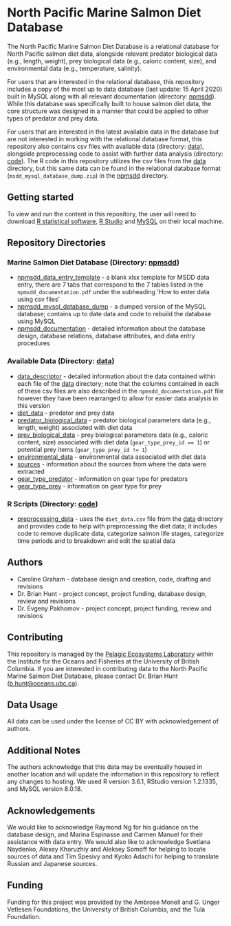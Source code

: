 # North Pacific Marine Salmon Diet Database

The North Pacific Marine Salmon Diet Database is a relational database for North Pacific salmon diet data, alongside relevant predator biological data (e.g., length, weight), prey biological data (e.g., caloric content, size), and environmental data (e.g., temperature, salinity). 

For users that are interested in the relational database, this repository includes a copy of the most up to data database (last update: 15 April 2020) built in MySQL along with all relevant documentation (directory: [npmsdd](https://github.com/mcarolinegraham/North_Pacific_Marine_Salmon_Diet_Database/tree/master/npmsdd)). While this database was specifically built to house salmon diet data, the core structure was designed in a manner that could be applied to other types of predator and prey data.

For users that are interested in the latest available data in the database but are not interested in working with the relational database format, this repository also contains csv files with available data (directory: [data](https://github.com/mcarolinegraham/North_Pacific_Marine_Salmon_Diet_Database/tree/master/data)), alongside preprocessing code to assist with further data analysis (directory: [code](https://github.com/mcarolinegraham/North_Pacific_Marine_Salmon_Diet_Database/tree/master/code)). The R code in this repository utilizes the csv files from the [data](https://github.com/mcarolinegraham/North_Pacific_Marine_Salmon_Diet_Database/tree/master/data) directory, but this same data can be found in the relational database format (`msdd_mysql_database_dump.zip`) in the [npmsdd](https://github.com/mcarolinegraham/North_Pacific_Marine_Salmon_Diet_Database/tree/master/npmsdd) directory.

## Getting started

To view and run the content in this repository, the user will need to download [R statistical software](https://www.r-project.org/), [R Studio](https://rstudio.com/products/rstudio/) and [MySQL](https://dev.mysql.com/downloads/) on their local machine.

## Repository Directories

### Marine Salmon Diet Database (Directory: [npmsdd](https://github.com/mcarolinegraham/North_Pacific_Marine_Salmon_Diet_Database/tree/master/npmsdd))

* [npmsdd_data_entry_template](https://github.com/mcarolinegraham/North_Pacific_Marine_Salmon_Diet_Database/blob/master/npmsdd/npmsdd_data_entry_template.xlsx) - a blank xlsx template for MSDD data entry, there are 7 tabs that correspond to the 7 tables listed in the `npmsdd_documentation.pdf` under the subheading 'How to enter data using csv files'
* [npmsdd_mysql_database_dump](https://github.com/mcarolinegraham/North_Pacific_Marine_Salmon_Diet_Database/blob/master/npmsdd/npmsdd_mysql_database_dump.zip) - a dumped version of the MySQL database; contains up to date data and code to rebuild the database using MySQL
* [npmsdd_documentation](https://github.com/mcarolinegraham/North_Pacific_Marine_Salmon_Diet_Database/blob/master/npmsdd/npmsdd_documentation.pdf) - detailed information about the database design, database relations, database attributes, and data entry procedures

### Available Data (Directory: [data](https://github.com/mcarolinegraham/North_Pacific_Marine_Salmon_Diet_Database/tree/master/data))

* [data_descriptor](https://github.com/mcarolinegraham/North_Pacific_Marine_Salmon_Diet_Database/blob/master/data/data_descriptor.pdf) - detailed information about the data contained within each file of the [data](https://github.com/mcarolinegraham/North_Pacific_Marine_Salmon_Diet_Database/tree/master/data) directory; note that the columns contained in each of these csv files are also described in the `npmsdd_documentation.pdf` file however they have been rearranged to allow for easier data analysis in this version
* [diet_data](https://github.com/mcarolinegraham/North_Pacific_Marine_Salmon_Diet_Database/blob/master/data/diet_data.csv) - predator and prey data
* [predator_biological_data](https://github.com/mcarolinegraham/North_Pacific_Marine_Salmon_Diet_Database/blob/master/data/predator_biological_data.csv) - predator biological parameters data (e.g., length, weight) associated with diet data
* [prey_biological_data](https://github.com/mcarolinegraham/North_Pacific_Marine_Salmon_Diet_Database/blob/master/data/prey_biological_data.csv) - prey biological parameters data (e.g., caloric content, size) associated with diet data (`gear_type_prey_id == 1`) or potential prey items (`gear_type_prey_id != 1`)
* [environmental_data](https://github.com/mcarolinegraham/North_Pacific_Marine_Salmon_Diet_Database/blob/master/data/environmental_data.csv) - environmental data associated with diet data
* [sources](https://github.com/mcarolinegraham/North_Pacific_Marine_Salmon_Diet_Database/blob/master/data/sources.csv) - information about the sources from where the data were extracted
* [gear_type_predator](https://github.com/mcarolinegraham/North_Pacific_Marine_Salmon_Diet_Database/blob/master/data/gear_type_predator.csv) - information on gear type for predators
* [gear_type_prey](https://github.com/mcarolinegraham/North_Pacific_Marine_Salmon_Diet_Database/blob/master/data/gear_type_prey.csv) - information on gear type for prey

### R Scripts (Directory: [code](https://github.com/mcarolinegraham/North_Pacific_Marine_Salmon_Diet_Database/tree/master/code))

* [preprocessing_data](https://github.com/mcarolinegraham/North_Pacific_Marine_Salmon_Diet_Database/blob/master/code/preprocessing_data.Rmd) - uses the `diet_data.csv` file from the [data](https://github.com/mcarolinegraham/North_Pacific_Marine_Salmon_Diet_Database/tree/master/data) directory and provides code to help with preprocessing the diet data; it includes code to remove duplicate data, categorize salmon life stages, categorize time periods and to breakdown and edit the spatial data

## Authors

* Caroline Graham - database design and creation, code, drafting and revisions
* Dr. Brian Hunt - project concept, project funding, database design, review and revisions
* Dr. Evgeny Pakhomov - project concept, project funding, review and revisions

## Contributing

This repository is managed by the [Pelagic Ecosystems Laboratory](http://pelagicecosystems.oceans.ubc.ca/) within the Institute for the Oceans and Fisheries at the University of British Columbia. If you are interested in contributing data to the North Pacific Marine Salmon Diet Database, please contact Dr. Brian Hunt (b.hunt@oceans.ubc.ca).

## Data Usage

All data can be used under the license of CC BY with acknowledgement of authors.

## Additional Notes

The authors acknowledge that this data may be eventually housed in another location and will update the information in this repository to reflect any changes to hosting. We used R version 3.6.1, RStudio version 1.2.1335, and MySQL version 8.0.18.

## Acknowledgements

We would like to acknowledge Raymond Ng for his guidance on the database design, and Marina Espinasse and Carmen Manuel for their assistance with data entry. We would also like to acknowledge Svetlana Naydenko, Alexey Khoruzhiy and Aleksey Somoff for helping to locate sources of data and Tim Spesivy and Kyoko Adachi for helping to translate Russian and Japanese sources.

## Funding

Funding for this project was provided by the Ambrose Monell and G. Unger Vetlesen Foundations, the University of British Columbia, and the Tula Foundation.